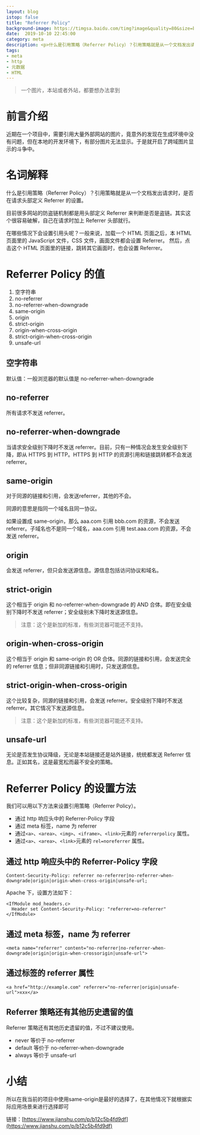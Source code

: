 ```yaml
---
layout: blog
istop: false
title: "Referrer Policy"
background-image: https://timgsa.baidu.com/timg?image&quality=80&size=b9999_10000&sec=1577689473&di=7f4d8468b12f66079dda8be6af28d7c8&imgtype=jpg&er=1&src=http%3A%2F%2Fwww.wansion.net%2Fupload%2F201905%2F04%2F201905041150175999.jpg
date:  2019-10-10 22:45:00
category: meta
description: <p>什么是引用策略（Referrer Policy）？引用策略就是从一个文档发出请求时，是否在请求头部定义 Referrer 的设置。</p>
tags:
- meta
- http
- 元数据
- HTML
---
```


> 一个图片，本站或者外站，都要想办法拿到


# **前言介绍**

近期在一个项目中，需要引用大量外部网站的图片，竟意外的发现在生成环境中没有问题，但在本地的开发环境下，有部分图片无法显示。于是就开启了跨域图片显示的斗争中。

# **名词解释**

什么是引用策略（Referrer Policy）？引用策略就是从一个文档发出请求时，是否在请求头部定义 Referrer 的设置。

目前很多网站的防盗链机制都是用头部定义 Referrer 来判断是否是盗链。其实这个很容易破解，自己在请求时加上 Referrer 头部就行。

在哪些情况下会设置引用头呢？一般来说，加载一个 HTML 页面之后，本 HTML 页面里的 JavaScript 文件，CSS 文件，画面文件都会设置 Referrer。
然后，点击这个 HTML 页面里的链接，跳转其它画面时，也会设置 Referrer。

# **Referrer Policy 的值**

1. 空字符串
2. no-referrer
3. no-referrer-when-downgrade
4. same-origin
5. origin
6. strict-origin
7. origin-when-cross-origin
8. strict-origin-when-cross-origin
9.  unsafe-url


## **空字符串**

默认值：一般浏览器的默认值是 no-referrer-when-downgrade

## **no-referrer**

所有请求不发送 referrer。

## **no-referrer-when-downgrade**

当请求安全级别下降时不发送 referrer。目前，只有一种情况会发生安全级别下降，即从 HTTPS 到 HTTP。HTTPS 到 HTTP 的资源引用和链接跳转都不会发送 referrer。

## **same-origin**

对于同源的链接和引用，会发送referrer，其他的不会。

同源的意思是指同一个域名且同一协议。

如果设置成 same-origin，那么 aaa.com 引用 bbb.com 的资源，不会发送 referrer。子域名也不是同一个域名，aaa.com 引用 test.aaa.com 的资源，不会发送 referrer。

## **origin**

会发送 referrer，但只会发送源信息。源信息包括访问协议和域名。

## **strict-origin**

这个相当于 origin 和 no-referrer-when-downgrade 的 AND 合体。即在安全级别下降时不发送 referrer；安全级别未下降时发送源信息。

> 注意：这个是新加的标准，有些浏览器可能还不支持。

## **origin-when-cross-origin**

这个相当于 origin 和 same-origin 的 OR 合体。同源的链接和引用，会发送完全的 referrer 信息；但非同源链接和引用时，只发送源信息。

## **strict-origin-when-cross-origin**

这个比较复杂，同源的链接和引用，会发送 referrer。安全级别下降时不发送 referrer。其它情况下发送源信息。

> 注意：这个是新加的标准，有些浏览器可能还不支持。

## **unsafe-url**

无论是否发生协议降级，无论是本站链接还是站外链接，统统都发送 Referrer 信息。正如其名，这是最宽松而最不安全的策略。

# **Referrer Policy 的设置方法**

我们可以用以下方法来设置引用策略（Referrer Policy）。

- 通过 http 响应头中的 Referrer-Policy 字段
- 通过 meta 标签，name 为 referrer
- 通过`<a>`、`<area>`、`<img>`、`<iframe>`、`<link>`元素的 `referrerpolicy` 属性。
- 通过`<a>`、`<area>`、`<link>`元素的 `rel=noreferrer` 属性。


## **通过 http 响应头中的 Referrer-Policy 字段**

```
Content-Security-Policy: referrer no-referrer|no-referrer-when-downgrade|origin|origin-when-cross-origin|unsafe-url;
```

Apache 下，设置方法如下：

```
<IfModule mod_headers.c>
  Header set Content-Security-Policy: "referrer=no-referrer"
</IfModule>
```

## **通过 meta 标签，name 为 referrer**

```
<meta name="referrer" content="no-referrer|no-referrer-when-downgrade|origin|origin-when-crossorigin|unsafe-url">
```

## **通过标签的 referrer 属性**

```
<a href="http://example.com" referrer="no-referrer|origin|unsafe-url">xxx</a>
```

## **Referrer 策略还有其他历史遗留的值**


Referrer 策略还有其他历史遗留的值，不过不建议使用。

- never 等价于 no-referrer
- default 等价于 no-referrer-when-downgrade
- always 等价于 unsafe-url


# **小结**

所以在我当前的项目中使用same-origin是最好的选择了，在其他情况下就根据实际应用场景来进行选择即可



链接：[https://www.jianshu.com/p/b12c5b4fd9df](https://www.jianshu.com/p/b12c5b4fd9df)

